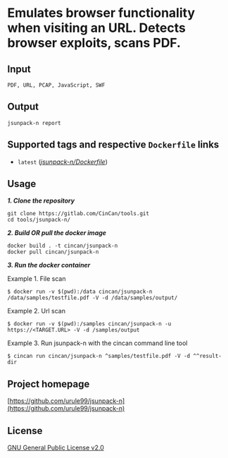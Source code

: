 

# Emulates browser functionality when visiting an URL. Detects browser exploits, scans PDF.

## Input

```
PDF, URL, PCAP, JavaScript, SWF
```

## Output

```
jsunpack-n report
```

## Supported tags and respective `Dockerfile` links

* `latest` ([*jsunpack-n/Dockerfile*](https://gitlab.com/CinCan/dockerfiles/blob/master/jsunpack-n/Dockerfile))


## Usage 


***1. Clone the repository***  

```
git clone https://gitlab.com/CinCan/tools.git
cd tools/jsunpack-n/
```

***2. Build OR pull the docker image***  

```
docker build . -t cincan/jsunpack-n
docker pull cincan/jsunpack-n
```

***3. Run the docker container***  


Example 1. File scan  

`$ docker run -v $(pwd):/data cincan/jsunpack-n /data/samples/testfile.pdf -V -d /data/samples/output/`

Example 2. Url scan  

`$ docker run -v $(pwd):/samples cincan/jsunpack-n -u https://<TARGET.URL> -V -d /samples/output`

Example 3. Run jsunpack-n with the cincan command line tool  

`$ cincan run cincan/jsunpack-n ^samples/testfile.pdf -V -d ^^result-dir`  


## Project homepage

[https://github.com/urule99/jsunpack-n](https://github.com/urule99/jsunpack-n)


## License

[GNU General Public License v2.0](https://github.com/urule99/jsunpack-n/blob/master/COPYING)
